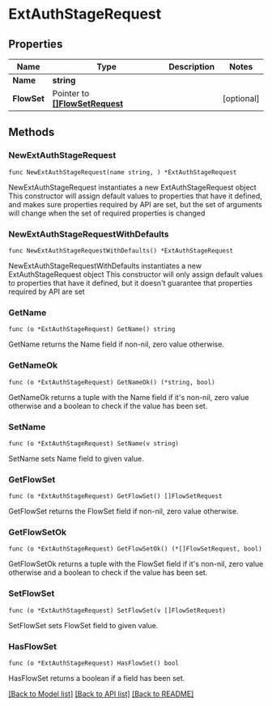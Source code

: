 # ExtAuthStageRequest

## Properties

Name | Type | Description | Notes
------------ | ------------- | ------------- | -------------
**Name** | **string** |  | 
**FlowSet** | Pointer to [**[]FlowSetRequest**](FlowSetRequest.md) |  | [optional] 

## Methods

### NewExtAuthStageRequest

`func NewExtAuthStageRequest(name string, ) *ExtAuthStageRequest`

NewExtAuthStageRequest instantiates a new ExtAuthStageRequest object
This constructor will assign default values to properties that have it defined,
and makes sure properties required by API are set, but the set of arguments
will change when the set of required properties is changed

### NewExtAuthStageRequestWithDefaults

`func NewExtAuthStageRequestWithDefaults() *ExtAuthStageRequest`

NewExtAuthStageRequestWithDefaults instantiates a new ExtAuthStageRequest object
This constructor will only assign default values to properties that have it defined,
but it doesn't guarantee that properties required by API are set

### GetName

`func (o *ExtAuthStageRequest) GetName() string`

GetName returns the Name field if non-nil, zero value otherwise.

### GetNameOk

`func (o *ExtAuthStageRequest) GetNameOk() (*string, bool)`

GetNameOk returns a tuple with the Name field if it's non-nil, zero value otherwise
and a boolean to check if the value has been set.

### SetName

`func (o *ExtAuthStageRequest) SetName(v string)`

SetName sets Name field to given value.


### GetFlowSet

`func (o *ExtAuthStageRequest) GetFlowSet() []FlowSetRequest`

GetFlowSet returns the FlowSet field if non-nil, zero value otherwise.

### GetFlowSetOk

`func (o *ExtAuthStageRequest) GetFlowSetOk() (*[]FlowSetRequest, bool)`

GetFlowSetOk returns a tuple with the FlowSet field if it's non-nil, zero value otherwise
and a boolean to check if the value has been set.

### SetFlowSet

`func (o *ExtAuthStageRequest) SetFlowSet(v []FlowSetRequest)`

SetFlowSet sets FlowSet field to given value.

### HasFlowSet

`func (o *ExtAuthStageRequest) HasFlowSet() bool`

HasFlowSet returns a boolean if a field has been set.


[[Back to Model list]](../README.md#documentation-for-models) [[Back to API list]](../README.md#documentation-for-api-endpoints) [[Back to README]](../README.md)


